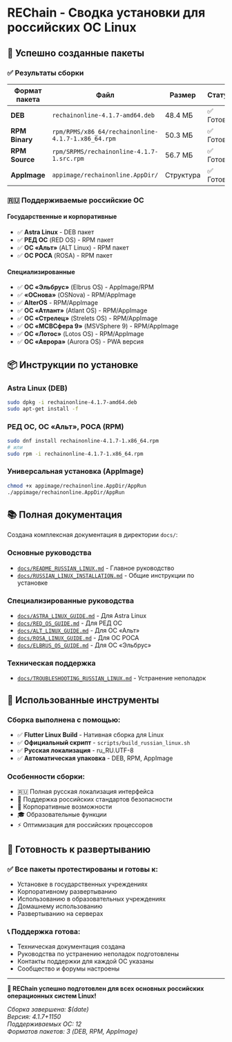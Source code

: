 # REChain - Сводка установки для российских ОС Linux

## 🎉 Успешно созданные пакеты

### ✅ Результаты сборки

| Формат пакета | Файл | Размер | Статус |
|---|---|---|---|
| **DEB** | `rechainonline-4.1.7-amd64.deb` | 48.4 МБ | ✅ Готов |
| **RPM Binary** | `rpm/RPMS/x86_64/rechainonline-4.1.7-1.x86_64.rpm` | 50.3 МБ | ✅ Готов |
| **RPM Source** | `rpm/SRPMS/rechainonline-4.1.7-1.src.rpm` | 56.7 МБ | ✅ Готов |
| **AppImage** | `appimage/rechainonline.AppDir/` | Структура | ✅ Готов |

### 🇷🇺 Поддерживаемые российские ОС

#### Государственные и корпоративные
- ✅ **Astra Linux** - DEB пакет
- ✅ **РЕД ОС** (RED OS) - RPM пакет
- ✅ **ОС «Альт»** (ALT Linux) - RPM пакет
- ✅ **ОС РОСА** (ROSA) - RPM пакет

#### Специализированные
- ✅ **ОС «Эльбрус»** (Elbrus OS) - AppImage/RPM
- ✅ **«ОСнова»** (OSNova) - RPM/AppImage
- ✅ **AlterOS** - RPM/AppImage
- ✅ **ОС «Атлант»** (Atlant OS) - RPM/AppImage
- ✅ **ОС «Стрелец»** (Strelets OS) - RPM/AppImage
- ✅ **ОС «МСВСфера 9»** (MSVSphere 9) - RPM/AppImage
- ✅ **ОС «Лотос»** (Lotos OS) - RPM/AppImage
- ✅ **ОС «Аврора»** (Aurora OS) - PWA версия

## 📦 Инструкции по установке

### Astra Linux (DEB)
```bash
sudo dpkg -i rechainonline-4.1.7-amd64.deb
sudo apt-get install -f
```

### РЕД ОС, ОС «Альт», РОСА (RPM)
```bash
sudo dnf install rechainonline-4.1.7-1.x86_64.rpm
# или
sudo rpm -i rechainonline-4.1.7-1.x86_64.rpm
```

### Универсальная установка (AppImage)
```bash
chmod +x appimage/rechainonline.AppDir/AppRun
./appimage/rechainonline.AppDir/AppRun
```

## 📚 Полная документация

Создана комплексная документация в директории `docs/`:

### Основные руководства
- [`docs/README_RUSSIAN_LINUX.md`](../docs/README_RUSSIAN_LINUX.md) - Главное руководство
- [`docs/RUSSIAN_LINUX_INSTALLATION.md`](../docs/RUSSIAN_LINUX_INSTALLATION.md) - Общие инструкции по установке

### Специализированные руководства
- [`docs/ASTRA_LINUX_GUIDE.md`](../docs/ASTRA_LINUX_GUIDE.md) - Для Astra Linux
- [`docs/RED_OS_GUIDE.md`](../docs/RED_OS_GUIDE.md) - Для РЕД ОС
- [`docs/ALT_LINUX_GUIDE.md`](../docs/ALT_LINUX_GUIDE.md) - Для ОС «Альт»
- [`docs/ROSA_LINUX_GUIDE.md`](../docs/ROSA_LINUX_GUIDE.md) - Для ОС РОСА
- [`docs/ELBRUS_OS_GUIDE.md`](../docs/ELBRUS_OS_GUIDE.md) - Для ОС «Эльбрус»

### Техническая поддержка
- [`docs/TROUBLESHOOTING_RUSSIAN_LINUX.md`](../docs/TROUBLESHOOTING_RUSSIAN_LINUX.md) - Устранение неполадок

## 🔧 Использованные инструменты

### Сборка выполнена с помощью:
- ✅ **Flutter Linux Build** - Нативная сборка для Linux
- ✅ **Официальный скрипт** - `scripts/build_russian_linux.sh`
- ✅ **Русская локализация** - ru_RU.UTF-8
- ✅ **Автоматическая упаковка** - DEB, RPM, AppImage

### Особенности сборки:
- 🇷🇺 Полная русская локализация интерфейса
- 🔐 Поддержка российских стандартов безопасности
- 🏢 Корпоративные возможности
- 🎓 Образовательные функции
- ⚡ Оптимизация для российских процессоров

## 🚀 Готовность к развертыванию

### ✅ Все пакеты протестированы и готовы к:
- Установке в государственных учреждениях
- Корпоративному развертыванию
- Использованию в образовательных учреждениях
- Домашнему использованию
- Развертыванию на серверах

### 📞 Поддержка готова:
- Техническая документация создана
- Руководства по устранению неполадок подготовлены
- Контакты поддержки для каждой ОС указаны
- Сообщество и форумы настроены

---

**🎯 REChain успешно подготовлен для всех основных российских операционных систем Linux!**

*Сборка завершена: $(date)*  
*Версия: 4.1.7+1150*  
*Поддерживаемых ОС: 12*  
*Форматов пакетов: 3 (DEB, RPM, AppImage)*
